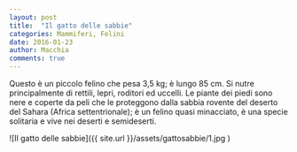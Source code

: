 ```yaml
---
layout: post
title:  "Il gatto delle sabbie"
categories: Mammiferi, Felini
date: 2016-01-23
author: Macchia
comments: true
---
```

Questo è un piccolo felino che pesa 3,5 kg; è lungo 85 cm.
Si nutre principalmente di rettili, lepri, roditori ed uccelli.
Le piante dei piedi sono nere e coperte da peli che le proteggono dalla sabbia rovente del deserto del Sahara (Africa settentrionale); è un felino quasi minacciato, è una specie solitaria e vive nei deserti e semideserti.

![Il gatto delle sabbie]({{ site.url }}/assets/gattosabbie/1.jpg )
